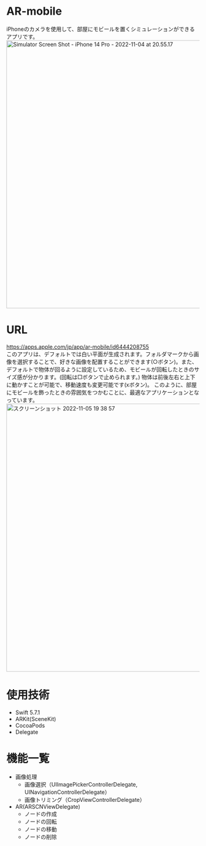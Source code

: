 # AR-mobile
 iPhoneのカメラを使用して、部屋にモビールを置くシミュレーションができるアプリです。<br >
 <img width="700" alt="Simulator Screen Shot - iPhone 14 Pro - 2022-11-04 at 20.55.17" src="https://user-images.githubusercontent.com/103005182/200112814-d172c5d9-c120-4da8-87de-0dac07b2e92d.PNG">

# URL
https://apps.apple.com/jp/app/ar-mobile/id6444208755 <br>
このアプリは、デフォルトでは白い平面が生成されます。フォルダマークから画像を選択することで、好きな画像を配置することができます(○ボタン)。また、デフォルトで物体が回るように設定しているため、モビールが回転したときのサイズ感が分かります。(回転は□ボタンで止められます。)
物体は前後左右と上下に動かすことが可能で、移動速度も変更可能です(xボタン)。
このように、部屋にモビールを飾ったときの雰囲気をつかむことに、最適なアプリケーションとなっています。
<img width="700" alt="スクリーンショット 2022-11-05 19 38 57" src="https://user-images.githubusercontent.com/103005182/200115959-00a58b45-2ec6-452f-a101-9cde545269c9.png">

# 使用技術
- Swift 5.7.1
- ARKit(SceneKit)
- CocoaPods
- Delegate

# 機能一覧
- 画像処理
  - 画像選択（UIImagePickerControllerDelegate, UINavigationControllerDelegate）
  - 画像トリミング（CropViewControllerDelegate）
- AR(ARSCNViewDelegate)
  - ノードの作成
  - ノードの回転
  - ノードの移動 
  - ノードの削除

